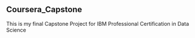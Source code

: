 ## Coursera_Capstone

This is my final Capstone Project for IBM Professional Certification in Data Science
